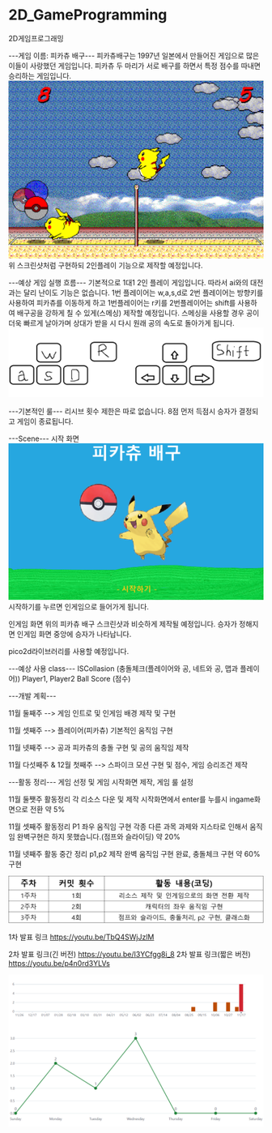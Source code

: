 # 2D_GameProgramming
2D게임프로그래밍

---게임 이름: 피카츄 배구---
피카츄배구는 1997년 일본에서 만들어진 게임으로 많은 이들이 사랑했던 게임입니다. 피카츄 두 마리가 서로 배구를 하면서 특정 점수를 따내면 승리하는 게임입니다. 
![피카츄 배구 스크린샷](example_image.png)
위 스크린샷처럼 구현하되 2인플레이 기능으로 제작할 예정입니다.


---예상 게임 실행 흐름---
기본적으로 1대1 2인 플레이 게임입니다. 따라서 ai와의 대전과는 달리 난이도 기능은 없습니다. 
1번 플레이어는 w,a,s,d로 2번 플레이어는 방향키를 사용하여 피카츄를 이동하게 하고 1번플레이어는 r키를 2번플레이어는 shift를 사용하여 배구공을 강하게 칠 수 있게(스메싱) 제작할 예정입니다. 스메싱을 사용할 경우 공이 더욱 빠르게 날아가며 상대가 받을 시 다시 원래 공의 속도로 돌아가게 됩니다.
![키보드 명령어](keyboard_command.png)

---기본적인 룰---
리시브 횟수 제한은 따로 없습니다. 
8점 먼저 득점시 승자가 결정되고 게임이 종료됩니다.

---Scene---
시작 화면 
![시작화면](StartImage.png)
시작하기를 누르면 인게임으로 들어가게 됩니다.

인게임 화면 위의 피카츄 배구 스크린샷과 비슷하게 제작될 예정입니다.
승자가 정해지면 인게임 화면 중앙에 승자가 나타납니다.

pico2d라이브러리를 사용할 예정입니다.

---예상 사용 class---
ISCollasion (충돌체크(플레이어와 공, 네트와 공, 맵과 플레이어))
Player1, Player2
Ball
Score (점수)


---개발 계획---

11월 둘째주 
--> 게임 인트로 및 인게임 배경 제작 및 구현 

11월 셋째주
--> 플레이어(피카츄) 기본적인 움직임 구현

11월 넷째주
--> 공과 피카츄의 충돌 구현 및 공의 움직임 제작

11월 다섯째주 & 12월 첫째주
--> 스파이크 모션 구현 및 점수, 게임 승리조건 제작


---활동 정리---
게임 선정 및 게임 시작화면 제작, 게임 룰 설정

11월 둘쨋주 활동정리
각 리소스 다운 및 제작
시작화면에서 enter를 누를시 ingame화면으로 전환
약 5%
    
11월 셋째주 활동정리
P1 좌우 움직임 구현 
각종 다른 과목 과제와 지스타로 인해서 움직임 완벽구현은 하지 못했습니다.(점프와 슬라이딩)
약 20%

11월 넷째주 활동 중간 정리
p1,p2 제작 완벽 움직임 구현 완료, 충돌체크 구현
약 60% 구현

![주차별 커밋 횟수와 활동정리](2nd_roll_data.png)

1차 발표 링크
https://youtu.be/TbQ4SWjJzlM

2차 발표 링크(긴 버전)
https://youtu.be/I3YCfgg8i_8
2차 발표 링크(짧은 버전)
https://youtu.be/p4n0rd3YLVs

![github-insights-commits 자료](image.png)
